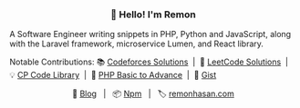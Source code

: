 <h3 align="center">👋 Hello! I'm Remon</h3>
<p align="left">A Software Engineer writing snippets in PHP, Python and JavaScript, along with the Laravel framework, microservice Lumen, and React library.</p>

<p align="left">
  Notable Contributions:
  📚 <a href="https://github.com/Remonhasan/codeforces">Codeforces Solutions</a>
  &nbsp;|&nbsp;
  🧩 <a href="https://github.com/Remonhasan/leetcode-solutions">LeetCode Solutions</a>
  &nbsp;|&nbsp;
 💡 <a href="https://github.com/Remonhasan/cp-code-library.git">CP Code Library</a>
  &nbsp;|&nbsp;
  📘 <a href="https://github.com/Remonhasan/php-basic-to-advance">PHP Basic to Advance</a>
  &nbsp;|&nbsp;
  🎉 <a href="https://gist.github.com/Remonhasan">Gist</a>
</p>

<p align="center">
  📝 <a href="https://dev.to/remonhasan">Blog</a>
  &nbsp;&nbsp;|&nbsp;&nbsp;
  📦 <a href="https://www.npmjs.com/~remonhasan">Npm</a>
  &nbsp;&nbsp;|&nbsp;&nbsp;
  🏷️ <a href="https://remonhasan.com/">remonhasan.com</a>
</p>

